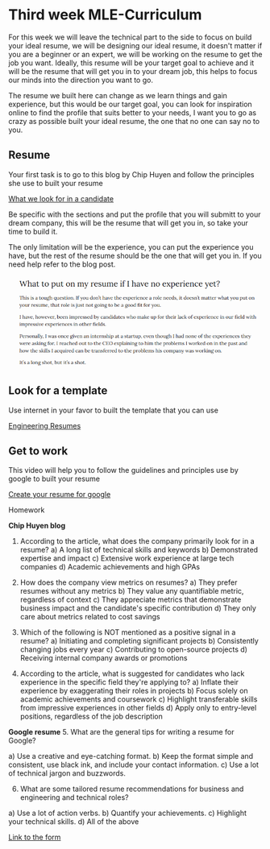 # Third week MLE-Curriculum

For this week we will leave the technical part to the side to focus on build your ideal resume, we will be designing our ideal resume, it doesn't matter if you are a beginner or an expert, we will be working on the resume to get the job you want. Ideally, this resume will be your target goal to achieve and it will be the resume that will get you in to your dream job, this helps to focus our minds into the direction you want to go.

The resume we built here can change as we learn things and gain experience, but this would be our target goal, you can look for inspiration online to find the profile that suits better to your needs, I want you to go as crazy as possible built your ideal resume, the one that no one can say no to you.

## Resume

Your first task is to go to this blog by Chip Huyen and follow the principles she use to built your resume

[What we look for in a candidate](https://huyenchip.com/2023/01/24/what-we-look-for-in-a-candidate.html)

Be specific with the sections and put the profile that you will submitt to your dream company, this will be the resume that will get you in, so take your time to build it.

The only limitation will be the experience, you can put the experience you have, but the rest of the resume should be the one that will get you in. If you need help refer to the blog post.

![alt text](image.png)

## Look for a template

Use internet in your favor to built the template that you can use

[Engineering Resumes](https://www.reddit.com/r/EngineeringResumes/wiki/index/)

## Get to work

This video will help you to follow the guidelines and principles use by google to built your resume

[Create your resume for google](https://www.youtube.com/watch?v=BYUy1yvjHxE)

Homework

**Chip Huyen blog**

1. According to the article, what does the company primarily look for in a resume?
   a) A long list of technical skills and keywords
   b) Demonstrated expertise and impact
   c) Extensive work experience at large tech companies
   d) Academic achievements and high GPAs

2. How does the company view metrics on resumes?
   a) They prefer resumes without any metrics
   b) They value any quantifiable metric, regardless of context
   c) They appreciate metrics that demonstrate business impact and the candidate's specific contribution
   d) They only care about metrics related to cost savings

3. Which of the following is NOT mentioned as a positive signal in a resume?
   a) Initiating and completing significant projects
   b) Consistently changing jobs every year
   c) Contributing to open-source projects
   d) Receiving internal company awards or promotions

4. According to the article, what is suggested for candidates who lack experience in the specific field they're applying to?
a) Inflate their experience by exaggerating their roles in projects
b) Focus solely on academic achievements and coursework
c) Highlight transferable skills from impressive experiences in other fields
d) Apply only to entry-level positions, regardless of the job description

**Google resume**
5. What are the general tips for writing a resume for Google?

a) Use a creative and eye-catching format.
b) Keep the format simple and consistent, use black ink, and include your contact information.
c) Use a lot of technical jargon and buzzwords.

6. What are some tailored resume recommendations for business and engineering and technical roles?

a) Use a lot of action verbs.
b) Quantify your achievements.
c) Highlight your technical skills.
d) All of the above

[Link to the form](https://docs.google.com/forms/d/e/1FAIpQLSevZ93Mg5sUgEMzL2N1hpV8Bgsv_fQkF4MjwUqWwIse8oi-Ig/viewform)